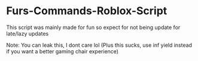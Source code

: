 # Furs-Commands-Roblox-Script
This script was mainly made for fun so expect for not being update for late/lazy updates

Note: You can leak this, I dont care lol (Plus this sucks, use inf yield instead if you want a better gaming chair experience)
